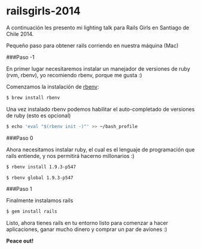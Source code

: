 railsgirls-2014
===============

A continuación les presento mi lighting talk para Rails Girls en Santiago de Chile 2014.

Pequeño paso para obtener rails corriendo en nuestra máquina (Mac)

###Paso -1

En primer lugar necesitaremos instalar un manejador de versiones de ruby (rvm, rbenv), yo recomiendo rbenv, porque me gusta :)

Comenzamos la instalación de [rbenv][1]:

```bash
$ brew install rbenv
```

Una vez instalado rbenv podemos habilitar el auto-completado de versiones de ruby (esto es opcional)

```bash
$ echo 'eval "$(rbenv init -)"' >> ~/bash_profile
```

###Paso 0

Ahora necesitamos instalar ruby, el cual es el lenguaje de programación que rails entiende, y nos permitirá hacerno millonarios :)

```bash
$ rbenv install 1.9.3-p547
```

```bash
$ rbenv global 1.9.3-p547
```

###Paso 1

Finalmente instalamos rails

```bash
$ gem install rails
```
Listo, ahora tienes rails en tu entorno listo para comenzar a hacer aplicaciones, ganar mucho dinero y comprar un par de aviones :)

**Peace out!**

[1]: https://github.com/sstephenson/rbenv
